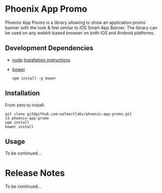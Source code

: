 # Phoenix App Promo

Phoenix App Promo is a library allowing to show an application promo banner with the look & feel
similar to iOS Smart App Banner. The library can be used on any webkit-based browser on both iOS
and Android platforms.

## Development Dependencies

  * [node](http://nodejs.org)
    [Installation instructions](https://github.com/joyent/node/wiki/Installation)

  * [bower](http://bower.io)

        npm install -g bower

## Installation

From zero to install:

    git clone git@github.com:walmartlabs/phoenix-app-promo.git
    cd phoenix-app-promo
    npm install
    bower install

## Usage

To be continued...

# Release Notes

To be continued...
